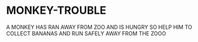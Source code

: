 # MONKEY-TROUBLE
A MONKEY HAS RAN AWAY FROM ZOO AND IS HUNGRY SO HELP HIM TO COLLECT BANANAS AND RUN SAFELY AWAY FROM THE ZOOO

